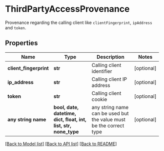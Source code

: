 # ThirdPartyAccessProvenance

Provenance regarding the calling client like `clientFingerprint`, `ipAddress` and `token`.

## Properties
Name | Type | Description | Notes
------------ | ------------- | ------------- | -------------
**client_fingerprint** | **str** | Calling client identifier | [optional] 
**ip_address** | **str** | Calling client IP address | [optional] 
**token** | **str** | Calling client cookie | [optional] 
**any string name** | **bool, date, datetime, dict, float, int, list, str, none_type** | any string name can be used but the value must be the correct type | [optional]

[[Back to Model list]](../README.md#documentation-for-models) [[Back to API list]](../README.md#documentation-for-api-endpoints) [[Back to README]](../README.md)


